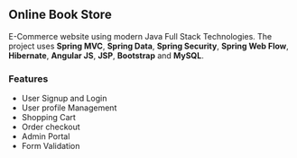 ## Online Book Store

E-Commerce website using modern Java Full Stack Technologies. 
The project uses **Spring MVC**, **Spring Data**, **Spring Security**, **Spring Web Flow**, **Hibernate**, **Angular JS**, **JSP**, **Bootstrap** and **MySQL**.

### Features

* User Signup and Login	
* User profile Management	
* Shopping Cart	
* Order checkout		
* Admin Portal			
* Form Validation
